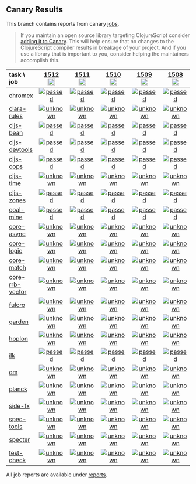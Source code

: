 ## Canary Results

This branch contains reports from canary [jobs](https://github.com/cljs-oss/canary/tree/jobs).

> If you maintain an open source library targeting ClojureScript consider [adding it to Canary](https://github.com/cljs-oss/canary/tree/master#how-to-participate). This will help ensure that no changes to the ClojureScript compiler results in breakage of your project. And if you use a library that is important to you, consider helping the maintainers accomplish this.

[//]: # (begin_overview_table)

| task \ job | <a href="reports/2020/08/24/job-001512-1.10.824-599cd05f" title="job #1512&#xA;&#xA;job&#xA;&#xA;requested by BinaryAge Bot (@babot) on 2020-08-24T11:05:44Z">1512<br/><img width=20 height=20 src="https://avatars0.githubusercontent.com/u/1476765?v=4&s=60"></a> | <a href="reports/2020/08/23/job-001511-1.10.822-a15247a7" title="job #1511&#xA;&#xA;job&#xA;&#xA;requested by BinaryAge Bot (@babot) on 2020-08-23T11:06:44Z">1511<br/><img width=20 height=20 src="https://avatars0.githubusercontent.com/u/1476765?v=4&s=60"></a> | <a href="reports/2020/08/22/job-001510-1.10.822-a15247a7" title="job #1510&#xA;&#xA;job&#xA;&#xA;requested by BinaryAge Bot (@babot) on 2020-08-22T11:06:01Z">1510<br/><img width=20 height=20 src="https://avatars0.githubusercontent.com/u/1476765?v=4&s=60"></a> | <a href="reports/2020/08/21/job-001509-1.10.822-a15247a7" title="job #1509&#xA;&#xA;job&#xA;&#xA;requested by BinaryAge Bot (@babot) on 2020-08-21T11:05:54Z">1509<br/><img width=20 height=20 src="https://avatars0.githubusercontent.com/u/1476765?v=4&s=60"></a> | <a href="reports/2020/08/20/job-001508-1.10.822-a15247a7" title="job #1508&#xA;&#xA;job&#xA;&#xA;requested by BinaryAge Bot (@babot) on 2020-08-20T11:05:53Z">1508<br/><img width=20 height=20 src="https://avatars0.githubusercontent.com/u/1476765?v=4&s=60"></a> | <a href="reports/2020/08/19/job-001507-1.10.822-a15247a7" title="job #1507&#xA;&#xA;job&#xA;&#xA;requested by BinaryAge Bot (@babot) on 2020-08-19T11:06:03Z">1507<br/><img width=20 height=20 src="https://avatars0.githubusercontent.com/u/1476765?v=4&s=60"></a> | <a href="reports/2020/08/18/job-001506-1.10.822-a15247a7" title="job #1506&#xA;&#xA;job&#xA;&#xA;requested by BinaryAge Bot (@babot) on 2020-08-18T11:05:56Z">1506<br/><img width=20 height=20 src="https://avatars0.githubusercontent.com/u/1476765?v=4&s=60"></a> | <a href="reports/2020/08/17/job-001505-1.10.822-a15247a7" title="job #1505&#xA;&#xA;job&#xA;&#xA;requested by BinaryAge Bot (@babot) on 2020-08-17T11:05:27Z">1505<br/><img width=20 height=20 src="https://avatars0.githubusercontent.com/u/1476765?v=4&s=60"></a> | <a href="reports/2020/08/16/job-001504-1.10.822-a15247a7" title="job #1504&#xA;&#xA;job&#xA;&#xA;requested by BinaryAge Bot (@babot) on 2020-08-16T11:05:26Z">1504<br/><img width=20 height=20 src="https://avatars0.githubusercontent.com/u/1476765?v=4&s=60"></a> | <a href="reports/2020/08/15/job-001503-1.10.822-a15247a7" title="job #1503&#xA;&#xA;job&#xA;&#xA;requested by BinaryAge Bot (@babot) on 2020-08-15T11:05:51Z">1503<br/><img width=20 height=20 src="https://avatars0.githubusercontent.com/u/1476765?v=4&s=60"></a> |
| :--- | :---: | :---: | :---: | :---: | :---: | :---: | :---: | :---: | :---: | :---: |
| [chromex](https://github.com/binaryage/chromex) | <a href="reports/2020/08/24/job-001512-1.10.824-599cd05f#-chromex"><img title="passed" src="http://box.binaryage.com/s-passed.svg"><a> | <a href="reports/2020/08/23/job-001511-1.10.822-a15247a7#-chromex"><img title="passed" src="http://box.binaryage.com/s-passed.svg"><a> | <a href="reports/2020/08/22/job-001510-1.10.822-a15247a7#-chromex"><img title="passed" src="http://box.binaryage.com/s-passed.svg"><a> | <a href="reports/2020/08/21/job-001509-1.10.822-a15247a7#-chromex"><img title="passed" src="http://box.binaryage.com/s-passed.svg"><a> | <a href="reports/2020/08/20/job-001508-1.10.822-a15247a7#-chromex"><img title="passed" src="http://box.binaryage.com/s-passed.svg"><a> | <a href="reports/2020/08/19/job-001507-1.10.822-a15247a7#-chromex"><img title="passed" src="http://box.binaryage.com/s-passed.svg"><a> | <a href="reports/2020/08/18/job-001506-1.10.822-a15247a7#-chromex"><img title="passed" src="http://box.binaryage.com/s-passed.svg"><a> | <a href="reports/2020/08/17/job-001505-1.10.822-a15247a7#-chromex"><img title="passed" src="http://box.binaryage.com/s-passed.svg"><a> | <a href="reports/2020/08/16/job-001504-1.10.822-a15247a7#-chromex"><img title="passed" src="http://box.binaryage.com/s-passed.svg"><a> | <a href="reports/2020/08/15/job-001503-1.10.822-a15247a7#-chromex"><img title="passed" src="http://box.binaryage.com/s-passed.svg"><a> |
| [clara-rules](https://github.com/cerner/clara-rules) | <a href="reports/2020/08/24/job-001512-1.10.824-599cd05f#-clara-rules"><img title="unknown" src="http://box.binaryage.com/s-unknown.svg"><a> | <a href="reports/2020/08/23/job-001511-1.10.822-a15247a7#-clara-rules"><img title="unknown" src="http://box.binaryage.com/s-unknown.svg"><a> | <a href="reports/2020/08/22/job-001510-1.10.822-a15247a7#-clara-rules"><img title="unknown" src="http://box.binaryage.com/s-unknown.svg"><a> | <a href="reports/2020/08/21/job-001509-1.10.822-a15247a7#-clara-rules"><img title="unknown" src="http://box.binaryage.com/s-unknown.svg"><a> | <a href="reports/2020/08/20/job-001508-1.10.822-a15247a7#-clara-rules"><img title="unknown" src="http://box.binaryage.com/s-unknown.svg"><a> | <a href="reports/2020/08/19/job-001507-1.10.822-a15247a7#-clara-rules"><img title="unknown" src="http://box.binaryage.com/s-unknown.svg"><a> | <a href="reports/2020/08/18/job-001506-1.10.822-a15247a7#-clara-rules"><img title="passed" src="http://box.binaryage.com/s-passed.svg"><a> | <a href="reports/2020/08/17/job-001505-1.10.822-a15247a7#-clara-rules"><img title="passed" src="http://box.binaryage.com/s-passed.svg"><a> | <a href="reports/2020/08/16/job-001504-1.10.822-a15247a7#-clara-rules"><img title="passed" src="http://box.binaryage.com/s-passed.svg"><a> | <a href="reports/2020/08/15/job-001503-1.10.822-a15247a7#-clara-rules"><img title="passed" src="http://box.binaryage.com/s-passed.svg"><a> |
| [cljs-bean](https://github.com/mfikes/cljs-bean) | <a href="reports/2020/08/24/job-001512-1.10.824-599cd05f#-cljs-bean"><img title="passed" src="http://box.binaryage.com/s-passed.svg"><a> | <a href="reports/2020/08/23/job-001511-1.10.822-a15247a7#-cljs-bean"><img title="passed" src="http://box.binaryage.com/s-passed.svg"><a> | <a href="reports/2020/08/22/job-001510-1.10.822-a15247a7#-cljs-bean"><img title="passed" src="http://box.binaryage.com/s-passed.svg"><a> | <a href="reports/2020/08/21/job-001509-1.10.822-a15247a7#-cljs-bean"><img title="passed" src="http://box.binaryage.com/s-passed.svg"><a> | <a href="reports/2020/08/20/job-001508-1.10.822-a15247a7#-cljs-bean"><img title="passed" src="http://box.binaryage.com/s-passed.svg"><a> | <a href="reports/2020/08/19/job-001507-1.10.822-a15247a7#-cljs-bean"><img title="passed" src="http://box.binaryage.com/s-passed.svg"><a> | <a href="reports/2020/08/18/job-001506-1.10.822-a15247a7#-cljs-bean"><img title="passed" src="http://box.binaryage.com/s-passed.svg"><a> | <a href="reports/2020/08/17/job-001505-1.10.822-a15247a7#-cljs-bean"><img title="passed" src="http://box.binaryage.com/s-passed.svg"><a> | <a href="reports/2020/08/16/job-001504-1.10.822-a15247a7#-cljs-bean"><img title="passed" src="http://box.binaryage.com/s-passed.svg"><a> | <a href="reports/2020/08/15/job-001503-1.10.822-a15247a7#-cljs-bean"><img title="passed" src="http://box.binaryage.com/s-passed.svg"><a> |
| [cljs-devtools](https://github.com/binaryage/cljs-devtools) | <a href="reports/2020/08/24/job-001512-1.10.824-599cd05f#-cljs-devtools"><img title="passed" src="http://box.binaryage.com/s-passed.svg"><a> | <a href="reports/2020/08/23/job-001511-1.10.822-a15247a7#-cljs-devtools"><img title="passed" src="http://box.binaryage.com/s-passed.svg"><a> | <a href="reports/2020/08/22/job-001510-1.10.822-a15247a7#-cljs-devtools"><img title="passed" src="http://box.binaryage.com/s-passed.svg"><a> | <a href="reports/2020/08/21/job-001509-1.10.822-a15247a7#-cljs-devtools"><img title="passed" src="http://box.binaryage.com/s-passed.svg"><a> | <a href="reports/2020/08/20/job-001508-1.10.822-a15247a7#-cljs-devtools"><img title="passed" src="http://box.binaryage.com/s-passed.svg"><a> | <a href="reports/2020/08/19/job-001507-1.10.822-a15247a7#-cljs-devtools"><img title="passed" src="http://box.binaryage.com/s-passed.svg"><a> | <a href="reports/2020/08/18/job-001506-1.10.822-a15247a7#-cljs-devtools"><img title="passed" src="http://box.binaryage.com/s-passed.svg"><a> | <a href="reports/2020/08/17/job-001505-1.10.822-a15247a7#-cljs-devtools"><img title="passed" src="http://box.binaryage.com/s-passed.svg"><a> | <a href="reports/2020/08/16/job-001504-1.10.822-a15247a7#-cljs-devtools"><img title="passed" src="http://box.binaryage.com/s-passed.svg"><a> | <a href="reports/2020/08/15/job-001503-1.10.822-a15247a7#-cljs-devtools"><img title="passed" src="http://box.binaryage.com/s-passed.svg"><a> |
| [cljs-oops](https://github.com/binaryage/cljs-oops) | <a href="reports/2020/08/24/job-001512-1.10.824-599cd05f#-cljs-oops"><img title="passed" src="http://box.binaryage.com/s-passed.svg"><a> | <a href="reports/2020/08/23/job-001511-1.10.822-a15247a7#-cljs-oops"><img title="passed" src="http://box.binaryage.com/s-passed.svg"><a> | <a href="reports/2020/08/22/job-001510-1.10.822-a15247a7#-cljs-oops"><img title="passed" src="http://box.binaryage.com/s-passed.svg"><a> | <a href="reports/2020/08/21/job-001509-1.10.822-a15247a7#-cljs-oops"><img title="passed" src="http://box.binaryage.com/s-passed.svg"><a> | <a href="reports/2020/08/20/job-001508-1.10.822-a15247a7#-cljs-oops"><img title="passed" src="http://box.binaryage.com/s-passed.svg"><a> | <a href="reports/2020/08/19/job-001507-1.10.822-a15247a7#-cljs-oops"><img title="passed" src="http://box.binaryage.com/s-passed.svg"><a> | <a href="reports/2020/08/18/job-001506-1.10.822-a15247a7#-cljs-oops"><img title="passed" src="http://box.binaryage.com/s-passed.svg"><a> | <a href="reports/2020/08/17/job-001505-1.10.822-a15247a7#-cljs-oops"><img title="passed" src="http://box.binaryage.com/s-passed.svg"><a> | <a href="reports/2020/08/16/job-001504-1.10.822-a15247a7#-cljs-oops"><img title="passed" src="http://box.binaryage.com/s-passed.svg"><a> | <a href="reports/2020/08/15/job-001503-1.10.822-a15247a7#-cljs-oops"><img title="passed" src="http://box.binaryage.com/s-passed.svg"><a> |
| [cljs-time](https://github.com/andrewmcveigh/cljs-time) | <a href="reports/2020/08/24/job-001512-1.10.824-599cd05f#-cljs-time"><img title="unknown" src="http://box.binaryage.com/s-unknown.svg"><a> | <a href="reports/2020/08/23/job-001511-1.10.822-a15247a7#-cljs-time"><img title="unknown" src="http://box.binaryage.com/s-unknown.svg"><a> | <a href="reports/2020/08/22/job-001510-1.10.822-a15247a7#-cljs-time"><img title="unknown" src="http://box.binaryage.com/s-unknown.svg"><a> | <a href="reports/2020/08/21/job-001509-1.10.822-a15247a7#-cljs-time"><img title="unknown" src="http://box.binaryage.com/s-unknown.svg"><a> | <a href="reports/2020/08/20/job-001508-1.10.822-a15247a7#-cljs-time"><img title="unknown" src="http://box.binaryage.com/s-unknown.svg"><a> | <a href="reports/2020/08/19/job-001507-1.10.822-a15247a7#-cljs-time"><img title="unknown" src="http://box.binaryage.com/s-unknown.svg"><a> | <a href="reports/2020/08/18/job-001506-1.10.822-a15247a7#-cljs-time"><img title="passed" src="http://box.binaryage.com/s-passed.svg"><a> | <a href="reports/2020/08/17/job-001505-1.10.822-a15247a7#-cljs-time"><img title="passed" src="http://box.binaryage.com/s-passed.svg"><a> | <a href="reports/2020/08/16/job-001504-1.10.822-a15247a7#-cljs-time"><img title="passed" src="http://box.binaryage.com/s-passed.svg"><a> | <a href="reports/2020/08/15/job-001503-1.10.822-a15247a7#-cljs-time"><img title="passed" src="http://box.binaryage.com/s-passed.svg"><a> |
| [cljs-zones](https://github.com/binaryage/cljs-zones) | <a href="reports/2020/08/24/job-001512-1.10.824-599cd05f#-cljs-zones"><img title="passed" src="http://box.binaryage.com/s-passed.svg"><a> | <a href="reports/2020/08/23/job-001511-1.10.822-a15247a7#-cljs-zones"><img title="passed" src="http://box.binaryage.com/s-passed.svg"><a> | <a href="reports/2020/08/22/job-001510-1.10.822-a15247a7#-cljs-zones"><img title="passed" src="http://box.binaryage.com/s-passed.svg"><a> | <a href="reports/2020/08/21/job-001509-1.10.822-a15247a7#-cljs-zones"><img title="passed" src="http://box.binaryage.com/s-passed.svg"><a> | <a href="reports/2020/08/20/job-001508-1.10.822-a15247a7#-cljs-zones"><img title="passed" src="http://box.binaryage.com/s-passed.svg"><a> | <a href="reports/2020/08/19/job-001507-1.10.822-a15247a7#-cljs-zones"><img title="passed" src="http://box.binaryage.com/s-passed.svg"><a> | <a href="reports/2020/08/18/job-001506-1.10.822-a15247a7#-cljs-zones"><img title="passed" src="http://box.binaryage.com/s-passed.svg"><a> | <a href="reports/2020/08/17/job-001505-1.10.822-a15247a7#-cljs-zones"><img title="passed" src="http://box.binaryage.com/s-passed.svg"><a> | <a href="reports/2020/08/16/job-001504-1.10.822-a15247a7#-cljs-zones"><img title="passed" src="http://box.binaryage.com/s-passed.svg"><a> | <a href="reports/2020/08/15/job-001503-1.10.822-a15247a7#-cljs-zones"><img title="passed" src="http://box.binaryage.com/s-passed.svg"><a> |
| [coal-mine](https://github.com/mfikes/coal-mine) | <a href="reports/2020/08/24/job-001512-1.10.824-599cd05f#-coal-mine"><img title="passed" src="http://box.binaryage.com/s-passed.svg"><a> | <a href="reports/2020/08/23/job-001511-1.10.822-a15247a7#-coal-mine"><img title="passed" src="http://box.binaryage.com/s-passed.svg"><a> | <a href="reports/2020/08/22/job-001510-1.10.822-a15247a7#-coal-mine"><img title="passed" src="http://box.binaryage.com/s-passed.svg"><a> | <a href="reports/2020/08/21/job-001509-1.10.822-a15247a7#-coal-mine"><img title="passed" src="http://box.binaryage.com/s-passed.svg"><a> | <a href="reports/2020/08/20/job-001508-1.10.822-a15247a7#-coal-mine"><img title="passed" src="http://box.binaryage.com/s-passed.svg"><a> | <a href="reports/2020/08/19/job-001507-1.10.822-a15247a7#-coal-mine"><img title="failed" src="http://box.binaryage.com/s-failed.svg"><a> | <a href="reports/2020/08/18/job-001506-1.10.822-a15247a7#-coal-mine"><img title="passed" src="http://box.binaryage.com/s-passed.svg"><a> | <a href="reports/2020/08/17/job-001505-1.10.822-a15247a7#-coal-mine"><img title="failed" src="http://box.binaryage.com/s-failed.svg"><a> | <a href="reports/2020/08/16/job-001504-1.10.822-a15247a7#-coal-mine"><img title="failed" src="http://box.binaryage.com/s-failed.svg"><a> | <a href="reports/2020/08/15/job-001503-1.10.822-a15247a7#-coal-mine"><img title="passed" src="http://box.binaryage.com/s-passed.svg"><a> |
| [core-async](https://github.com/clojure/core.async) | <a href="reports/2020/08/24/job-001512-1.10.824-599cd05f#-core-async"><img title="unknown" src="http://box.binaryage.com/s-unknown.svg"><a> | <a href="reports/2020/08/23/job-001511-1.10.822-a15247a7#-core-async"><img title="unknown" src="http://box.binaryage.com/s-unknown.svg"><a> | <a href="reports/2020/08/22/job-001510-1.10.822-a15247a7#-core-async"><img title="unknown" src="http://box.binaryage.com/s-unknown.svg"><a> | <a href="reports/2020/08/21/job-001509-1.10.822-a15247a7#-core-async"><img title="unknown" src="http://box.binaryage.com/s-unknown.svg"><a> | <a href="reports/2020/08/20/job-001508-1.10.822-a15247a7#-core-async"><img title="unknown" src="http://box.binaryage.com/s-unknown.svg"><a> | <a href="reports/2020/08/19/job-001507-1.10.822-a15247a7#-core-async"><img title="unknown" src="http://box.binaryage.com/s-unknown.svg"><a> | <a href="reports/2020/08/18/job-001506-1.10.822-a15247a7#-core-async"><img title="passed" src="http://box.binaryage.com/s-passed.svg"><a> | <a href="reports/2020/08/17/job-001505-1.10.822-a15247a7#-core-async"><img title="passed" src="http://box.binaryage.com/s-passed.svg"><a> | <a href="reports/2020/08/16/job-001504-1.10.822-a15247a7#-core-async"><img title="passed" src="http://box.binaryage.com/s-passed.svg"><a> | <a href="reports/2020/08/15/job-001503-1.10.822-a15247a7#-core-async"><img title="passed" src="http://box.binaryage.com/s-passed.svg"><a> |
| [core-logic](https://github.com/clojure/core.logic) | <a href="reports/2020/08/24/job-001512-1.10.824-599cd05f#-core-logic"><img title="unknown" src="http://box.binaryage.com/s-unknown.svg"><a> | <a href="reports/2020/08/23/job-001511-1.10.822-a15247a7#-core-logic"><img title="unknown" src="http://box.binaryage.com/s-unknown.svg"><a> | <a href="reports/2020/08/22/job-001510-1.10.822-a15247a7#-core-logic"><img title="unknown" src="http://box.binaryage.com/s-unknown.svg"><a> | <a href="reports/2020/08/21/job-001509-1.10.822-a15247a7#-core-logic"><img title="unknown" src="http://box.binaryage.com/s-unknown.svg"><a> | <a href="reports/2020/08/20/job-001508-1.10.822-a15247a7#-core-logic"><img title="unknown" src="http://box.binaryage.com/s-unknown.svg"><a> | <a href="reports/2020/08/19/job-001507-1.10.822-a15247a7#-core-logic"><img title="unknown" src="http://box.binaryage.com/s-unknown.svg"><a> | <a href="reports/2020/08/18/job-001506-1.10.822-a15247a7#-core-logic"><img title="passed" src="http://box.binaryage.com/s-passed.svg"><a> | <a href="reports/2020/08/17/job-001505-1.10.822-a15247a7#-core-logic"><img title="passed" src="http://box.binaryage.com/s-passed.svg"><a> | <a href="reports/2020/08/16/job-001504-1.10.822-a15247a7#-core-logic"><img title="failed" src="http://box.binaryage.com/s-failed.svg"><a> | <a href="reports/2020/08/15/job-001503-1.10.822-a15247a7#-core-logic"><img title="passed" src="http://box.binaryage.com/s-passed.svg"><a> |
| [core-match](https://github.com/clojure/core.match) | <a href="reports/2020/08/24/job-001512-1.10.824-599cd05f#-core-match"><img title="unknown" src="http://box.binaryage.com/s-unknown.svg"><a> | <a href="reports/2020/08/23/job-001511-1.10.822-a15247a7#-core-match"><img title="unknown" src="http://box.binaryage.com/s-unknown.svg"><a> | <a href="reports/2020/08/22/job-001510-1.10.822-a15247a7#-core-match"><img title="unknown" src="http://box.binaryage.com/s-unknown.svg"><a> | <a href="reports/2020/08/21/job-001509-1.10.822-a15247a7#-core-match"><img title="unknown" src="http://box.binaryage.com/s-unknown.svg"><a> | <a href="reports/2020/08/20/job-001508-1.10.822-a15247a7#-core-match"><img title="unknown" src="http://box.binaryage.com/s-unknown.svg"><a> | <a href="reports/2020/08/19/job-001507-1.10.822-a15247a7#-core-match"><img title="unknown" src="http://box.binaryage.com/s-unknown.svg"><a> | <a href="reports/2020/08/18/job-001506-1.10.822-a15247a7#-core-match"><img title="passed" src="http://box.binaryage.com/s-passed.svg"><a> | <a href="reports/2020/08/17/job-001505-1.10.822-a15247a7#-core-match"><img title="passed" src="http://box.binaryage.com/s-passed.svg"><a> | <a href="reports/2020/08/16/job-001504-1.10.822-a15247a7#-core-match"><img title="passed" src="http://box.binaryage.com/s-passed.svg"><a> | <a href="reports/2020/08/15/job-001503-1.10.822-a15247a7#-core-match"><img title="passed" src="http://box.binaryage.com/s-passed.svg"><a> |
| [core-rrb-vector](https://github.com/clojure/core.rrb-vector) | <a href="reports/2020/08/24/job-001512-1.10.824-599cd05f#-core-rrb-vector"><img title="unknown" src="http://box.binaryage.com/s-unknown.svg"><a> | <a href="reports/2020/08/23/job-001511-1.10.822-a15247a7#-core-rrb-vector"><img title="unknown" src="http://box.binaryage.com/s-unknown.svg"><a> | <a href="reports/2020/08/22/job-001510-1.10.822-a15247a7#-core-rrb-vector"><img title="unknown" src="http://box.binaryage.com/s-unknown.svg"><a> | <a href="reports/2020/08/21/job-001509-1.10.822-a15247a7#-core-rrb-vector"><img title="unknown" src="http://box.binaryage.com/s-unknown.svg"><a> | <a href="reports/2020/08/20/job-001508-1.10.822-a15247a7#-core-rrb-vector"><img title="unknown" src="http://box.binaryage.com/s-unknown.svg"><a> | <a href="reports/2020/08/19/job-001507-1.10.822-a15247a7#-core-rrb-vector"><img title="unknown" src="http://box.binaryage.com/s-unknown.svg"><a> | <a href="reports/2020/08/18/job-001506-1.10.822-a15247a7#-core-rrb-vector"><img title="passed" src="http://box.binaryage.com/s-passed.svg"><a> | <a href="reports/2020/08/17/job-001505-1.10.822-a15247a7#-core-rrb-vector"><img title="passed" src="http://box.binaryage.com/s-passed.svg"><a> | <a href="reports/2020/08/16/job-001504-1.10.822-a15247a7#-core-rrb-vector"><img title="passed" src="http://box.binaryage.com/s-passed.svg"><a> | <a href="reports/2020/08/15/job-001503-1.10.822-a15247a7#-core-rrb-vector"><img title="passed" src="http://box.binaryage.com/s-passed.svg"><a> |
| [fulcro](https://github.com/fulcrologic/fulcro) | <a href="reports/2020/08/24/job-001512-1.10.824-599cd05f#-fulcro"><img title="unknown" src="http://box.binaryage.com/s-unknown.svg"><a> | <a href="reports/2020/08/23/job-001511-1.10.822-a15247a7#-fulcro"><img title="unknown" src="http://box.binaryage.com/s-unknown.svg"><a> | <a href="reports/2020/08/22/job-001510-1.10.822-a15247a7#-fulcro"><img title="unknown" src="http://box.binaryage.com/s-unknown.svg"><a> | <a href="reports/2020/08/21/job-001509-1.10.822-a15247a7#-fulcro"><img title="unknown" src="http://box.binaryage.com/s-unknown.svg"><a> | <a href="reports/2020/08/20/job-001508-1.10.822-a15247a7#-fulcro"><img title="unknown" src="http://box.binaryage.com/s-unknown.svg"><a> | <a href="reports/2020/08/19/job-001507-1.10.822-a15247a7#-fulcro"><img title="unknown" src="http://box.binaryage.com/s-unknown.svg"><a> | <a href="reports/2020/08/18/job-001506-1.10.822-a15247a7#-fulcro"><img title="passed" src="http://box.binaryage.com/s-passed.svg"><a> | <a href="reports/2020/08/17/job-001505-1.10.822-a15247a7#-fulcro"><img title="passed" src="http://box.binaryage.com/s-passed.svg"><a> | <a href="reports/2020/08/16/job-001504-1.10.822-a15247a7#-fulcro"><img title="passed" src="http://box.binaryage.com/s-passed.svg"><a> | <a href="reports/2020/08/15/job-001503-1.10.822-a15247a7#-fulcro"><img title="passed" src="http://box.binaryage.com/s-passed.svg"><a> |
| [garden](https://github.com/noprompt/garden) | <a href="reports/2020/08/24/job-001512-1.10.824-599cd05f#-garden"><img title="unknown" src="http://box.binaryage.com/s-unknown.svg"><a> | <a href="reports/2020/08/23/job-001511-1.10.822-a15247a7#-garden"><img title="unknown" src="http://box.binaryage.com/s-unknown.svg"><a> | <a href="reports/2020/08/22/job-001510-1.10.822-a15247a7#-garden"><img title="unknown" src="http://box.binaryage.com/s-unknown.svg"><a> | <a href="reports/2020/08/21/job-001509-1.10.822-a15247a7#-garden"><img title="unknown" src="http://box.binaryage.com/s-unknown.svg"><a> | <a href="reports/2020/08/20/job-001508-1.10.822-a15247a7#-garden"><img title="unknown" src="http://box.binaryage.com/s-unknown.svg"><a> | <a href="reports/2020/08/19/job-001507-1.10.822-a15247a7#-garden"><img title="unknown" src="http://box.binaryage.com/s-unknown.svg"><a> | <a href="reports/2020/08/18/job-001506-1.10.822-a15247a7#-garden"><img title="passed" src="http://box.binaryage.com/s-passed.svg"><a> | <a href="reports/2020/08/17/job-001505-1.10.822-a15247a7#-garden"><img title="passed" src="http://box.binaryage.com/s-passed.svg"><a> | <a href="reports/2020/08/16/job-001504-1.10.822-a15247a7#-garden"><img title="passed" src="http://box.binaryage.com/s-passed.svg"><a> | <a href="reports/2020/08/15/job-001503-1.10.822-a15247a7#-garden"><img title="failed" src="http://box.binaryage.com/s-failed.svg"><a> |
| [hoplon](https://github.com/hoplon/hoplon) | <a href="reports/2020/08/24/job-001512-1.10.824-599cd05f#-hoplon"><img title="unknown" src="http://box.binaryage.com/s-unknown.svg"><a> | <a href="reports/2020/08/23/job-001511-1.10.822-a15247a7#-hoplon"><img title="unknown" src="http://box.binaryage.com/s-unknown.svg"><a> | <a href="reports/2020/08/22/job-001510-1.10.822-a15247a7#-hoplon"><img title="unknown" src="http://box.binaryage.com/s-unknown.svg"><a> | <a href="reports/2020/08/21/job-001509-1.10.822-a15247a7#-hoplon"><img title="unknown" src="http://box.binaryage.com/s-unknown.svg"><a> | <a href="reports/2020/08/20/job-001508-1.10.822-a15247a7#-hoplon"><img title="unknown" src="http://box.binaryage.com/s-unknown.svg"><a> | <a href="reports/2020/08/19/job-001507-1.10.822-a15247a7#-hoplon"><img title="unknown" src="http://box.binaryage.com/s-unknown.svg"><a> | <a href="reports/2020/08/18/job-001506-1.10.822-a15247a7#-hoplon"><img title="passed" src="http://box.binaryage.com/s-passed.svg"><a> | <a href="reports/2020/08/17/job-001505-1.10.822-a15247a7#-hoplon"><img title="passed" src="http://box.binaryage.com/s-passed.svg"><a> | <a href="reports/2020/08/16/job-001504-1.10.822-a15247a7#-hoplon"><img title="passed" src="http://box.binaryage.com/s-passed.svg"><a> | <a href="reports/2020/08/15/job-001503-1.10.822-a15247a7#-hoplon"><img title="passed" src="http://box.binaryage.com/s-passed.svg"><a> |
| [ilk](https://github.com/mfikes/ilk) | <a href="reports/2020/08/24/job-001512-1.10.824-599cd05f#-ilk"><img title="passed" src="http://box.binaryage.com/s-passed.svg"><a> | <a href="reports/2020/08/23/job-001511-1.10.822-a15247a7#-ilk"><img title="passed" src="http://box.binaryage.com/s-passed.svg"><a> | <a href="reports/2020/08/22/job-001510-1.10.822-a15247a7#-ilk"><img title="passed" src="http://box.binaryage.com/s-passed.svg"><a> | <a href="reports/2020/08/21/job-001509-1.10.822-a15247a7#-ilk"><img title="passed" src="http://box.binaryage.com/s-passed.svg"><a> | <a href="reports/2020/08/20/job-001508-1.10.822-a15247a7#-ilk"><img title="passed" src="http://box.binaryage.com/s-passed.svg"><a> | <a href="reports/2020/08/19/job-001507-1.10.822-a15247a7#-ilk"><img title="failed" src="http://box.binaryage.com/s-failed.svg"><a> | <a href="reports/2020/08/18/job-001506-1.10.822-a15247a7#-ilk"><img title="failed" src="http://box.binaryage.com/s-failed.svg"><a> | <a href="reports/2020/08/17/job-001505-1.10.822-a15247a7#-ilk"><img title="passed" src="http://box.binaryage.com/s-passed.svg"><a> | <a href="reports/2020/08/16/job-001504-1.10.822-a15247a7#-ilk"><img title="passed" src="http://box.binaryage.com/s-passed.svg"><a> | <a href="reports/2020/08/15/job-001503-1.10.822-a15247a7#-ilk"><img title="failed" src="http://box.binaryage.com/s-failed.svg"><a> |
| [om](https://github.com/omcljs/om) | <a href="reports/2020/08/24/job-001512-1.10.824-599cd05f#-om"><img title="unknown" src="http://box.binaryage.com/s-unknown.svg"><a> | <a href="reports/2020/08/23/job-001511-1.10.822-a15247a7#-om"><img title="unknown" src="http://box.binaryage.com/s-unknown.svg"><a> | <a href="reports/2020/08/22/job-001510-1.10.822-a15247a7#-om"><img title="unknown" src="http://box.binaryage.com/s-unknown.svg"><a> | <a href="reports/2020/08/21/job-001509-1.10.822-a15247a7#-om"><img title="unknown" src="http://box.binaryage.com/s-unknown.svg"><a> | <a href="reports/2020/08/20/job-001508-1.10.822-a15247a7#-om"><img title="unknown" src="http://box.binaryage.com/s-unknown.svg"><a> | <a href="reports/2020/08/19/job-001507-1.10.822-a15247a7#-om"><img title="unknown" src="http://box.binaryage.com/s-unknown.svg"><a> | <a href="reports/2020/08/18/job-001506-1.10.822-a15247a7#-om"><img title="passed" src="http://box.binaryage.com/s-passed.svg"><a> | <a href="reports/2020/08/17/job-001505-1.10.822-a15247a7#-om"><img title="passed" src="http://box.binaryage.com/s-passed.svg"><a> | <a href="reports/2020/08/16/job-001504-1.10.822-a15247a7#-om"><img title="passed" src="http://box.binaryage.com/s-passed.svg"><a> | <a href="reports/2020/08/15/job-001503-1.10.822-a15247a7#-om"><img title="passed" src="http://box.binaryage.com/s-passed.svg"><a> |
| [planck](https://github.com/planck-repl/planck) | <a href="reports/2020/08/24/job-001512-1.10.824-599cd05f#-planck"><img title="unknown" src="http://box.binaryage.com/s-unknown.svg"><a> | <a href="reports/2020/08/23/job-001511-1.10.822-a15247a7#-planck"><img title="unknown" src="http://box.binaryage.com/s-unknown.svg"><a> | <a href="reports/2020/08/22/job-001510-1.10.822-a15247a7#-planck"><img title="unknown" src="http://box.binaryage.com/s-unknown.svg"><a> | <a href="reports/2020/08/21/job-001509-1.10.822-a15247a7#-planck"><img title="unknown" src="http://box.binaryage.com/s-unknown.svg"><a> | <a href="reports/2020/08/20/job-001508-1.10.822-a15247a7#-planck"><img title="unknown" src="http://box.binaryage.com/s-unknown.svg"><a> | <a href="reports/2020/08/19/job-001507-1.10.822-a15247a7#-planck"><img title="unknown" src="http://box.binaryage.com/s-unknown.svg"><a> | <a href="reports/2020/08/18/job-001506-1.10.822-a15247a7#-planck"><img title="passed" src="http://box.binaryage.com/s-passed.svg"><a> | <a href="reports/2020/08/17/job-001505-1.10.822-a15247a7#-planck"><img title="passed" src="http://box.binaryage.com/s-passed.svg"><a> | <a href="reports/2020/08/16/job-001504-1.10.822-a15247a7#-planck"><img title="passed" src="http://box.binaryage.com/s-passed.svg"><a> | <a href="reports/2020/08/15/job-001503-1.10.822-a15247a7#-planck"><img title="passed" src="http://box.binaryage.com/s-passed.svg"><a> |
| [side-fx](https://github.com/cljsrn/side-fx) | <a href="reports/2020/08/24/job-001512-1.10.824-599cd05f#-side-fx"><img title="unknown" src="http://box.binaryage.com/s-unknown.svg"><a> | <a href="reports/2020/08/23/job-001511-1.10.822-a15247a7#-side-fx"><img title="unknown" src="http://box.binaryage.com/s-unknown.svg"><a> | <a href="reports/2020/08/22/job-001510-1.10.822-a15247a7#-side-fx"><img title="unknown" src="http://box.binaryage.com/s-unknown.svg"><a> | <a href="reports/2020/08/21/job-001509-1.10.822-a15247a7#-side-fx"><img title="unknown" src="http://box.binaryage.com/s-unknown.svg"><a> | <a href="reports/2020/08/20/job-001508-1.10.822-a15247a7#-side-fx"><img title="unknown" src="http://box.binaryage.com/s-unknown.svg"><a> | <a href="reports/2020/08/19/job-001507-1.10.822-a15247a7#-side-fx"><img title="unknown" src="http://box.binaryage.com/s-unknown.svg"><a> | <a href="reports/2020/08/18/job-001506-1.10.822-a15247a7#-side-fx"><img title="passed" src="http://box.binaryage.com/s-passed.svg"><a> | <a href="reports/2020/08/17/job-001505-1.10.822-a15247a7#-side-fx"><img title="passed" src="http://box.binaryage.com/s-passed.svg"><a> | <a href="reports/2020/08/16/job-001504-1.10.822-a15247a7#-side-fx"><img title="passed" src="http://box.binaryage.com/s-passed.svg"><a> | <a href="reports/2020/08/15/job-001503-1.10.822-a15247a7#-side-fx"><img title="passed" src="http://box.binaryage.com/s-passed.svg"><a> |
| [spec-tools](https://github.com/metosin/spec-tools) | <a href="reports/2020/08/24/job-001512-1.10.824-599cd05f#-spec-tools"><img title="unknown" src="http://box.binaryage.com/s-unknown.svg"><a> | <a href="reports/2020/08/23/job-001511-1.10.822-a15247a7#-spec-tools"><img title="unknown" src="http://box.binaryage.com/s-unknown.svg"><a> | <a href="reports/2020/08/22/job-001510-1.10.822-a15247a7#-spec-tools"><img title="unknown" src="http://box.binaryage.com/s-unknown.svg"><a> | <a href="reports/2020/08/21/job-001509-1.10.822-a15247a7#-spec-tools"><img title="unknown" src="http://box.binaryage.com/s-unknown.svg"><a> | <a href="reports/2020/08/20/job-001508-1.10.822-a15247a7#-spec-tools"><img title="unknown" src="http://box.binaryage.com/s-unknown.svg"><a> | <a href="reports/2020/08/19/job-001507-1.10.822-a15247a7#-spec-tools"><img title="unknown" src="http://box.binaryage.com/s-unknown.svg"><a> | <a href="reports/2020/08/18/job-001506-1.10.822-a15247a7#-spec-tools"><img title="passed" src="http://box.binaryage.com/s-passed.svg"><a> | <a href="reports/2020/08/17/job-001505-1.10.822-a15247a7#-spec-tools"><img title="passed" src="http://box.binaryage.com/s-passed.svg"><a> | <a href="reports/2020/08/16/job-001504-1.10.822-a15247a7#-spec-tools"><img title="passed" src="http://box.binaryage.com/s-passed.svg"><a> | <a href="reports/2020/08/15/job-001503-1.10.822-a15247a7#-spec-tools"><img title="passed" src="http://box.binaryage.com/s-passed.svg"><a> |
| [specter](https://github.com/nathanmarz/specter) | <a href="reports/2020/08/24/job-001512-1.10.824-599cd05f#-specter"><img title="unknown" src="http://box.binaryage.com/s-unknown.svg"><a> | <a href="reports/2020/08/23/job-001511-1.10.822-a15247a7#-specter"><img title="unknown" src="http://box.binaryage.com/s-unknown.svg"><a> | <a href="reports/2020/08/22/job-001510-1.10.822-a15247a7#-specter"><img title="unknown" src="http://box.binaryage.com/s-unknown.svg"><a> | <a href="reports/2020/08/21/job-001509-1.10.822-a15247a7#-specter"><img title="unknown" src="http://box.binaryage.com/s-unknown.svg"><a> | <a href="reports/2020/08/20/job-001508-1.10.822-a15247a7#-specter"><img title="unknown" src="http://box.binaryage.com/s-unknown.svg"><a> | <a href="reports/2020/08/19/job-001507-1.10.822-a15247a7#-specter"><img title="unknown" src="http://box.binaryage.com/s-unknown.svg"><a> | <a href="reports/2020/08/18/job-001506-1.10.822-a15247a7#-specter"><img title="passed" src="http://box.binaryage.com/s-passed.svg"><a> | <a href="reports/2020/08/17/job-001505-1.10.822-a15247a7#-specter"><img title="passed" src="http://box.binaryage.com/s-passed.svg"><a> | <a href="reports/2020/08/16/job-001504-1.10.822-a15247a7#-specter"><img title="passed" src="http://box.binaryage.com/s-passed.svg"><a> | <a href="reports/2020/08/15/job-001503-1.10.822-a15247a7#-specter"><img title="passed" src="http://box.binaryage.com/s-passed.svg"><a> |
| [test-check](https://github.com/clojure/test.check) | <a href="reports/2020/08/24/job-001512-1.10.824-599cd05f#-test-check"><img title="unknown" src="http://box.binaryage.com/s-unknown.svg"><a> | <a href="reports/2020/08/23/job-001511-1.10.822-a15247a7#-test-check"><img title="unknown" src="http://box.binaryage.com/s-unknown.svg"><a> | <a href="reports/2020/08/22/job-001510-1.10.822-a15247a7#-test-check"><img title="unknown" src="http://box.binaryage.com/s-unknown.svg"><a> | <a href="reports/2020/08/21/job-001509-1.10.822-a15247a7#-test-check"><img title="unknown" src="http://box.binaryage.com/s-unknown.svg"><a> | <a href="reports/2020/08/20/job-001508-1.10.822-a15247a7#-test-check"><img title="unknown" src="http://box.binaryage.com/s-unknown.svg"><a> | <a href="reports/2020/08/19/job-001507-1.10.822-a15247a7#-test-check"><img title="unknown" src="http://box.binaryage.com/s-unknown.svg"><a> | <a href="reports/2020/08/18/job-001506-1.10.822-a15247a7#-test-check"><img title="passed" src="http://box.binaryage.com/s-passed.svg"><a> | <a href="reports/2020/08/17/job-001505-1.10.822-a15247a7#-test-check"><img title="passed" src="http://box.binaryage.com/s-passed.svg"><a> | <a href="reports/2020/08/16/job-001504-1.10.822-a15247a7#-test-check"><img title="passed" src="http://box.binaryage.com/s-passed.svg"><a> | <a href="reports/2020/08/15/job-001503-1.10.822-a15247a7#-test-check"><img title="passed" src="http://box.binaryage.com/s-passed.svg"><a> |

[//]: # (end_overview_table)

All job reports are available under [reports](reports).
